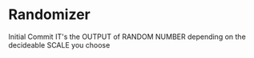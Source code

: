 # Randomizer
Initial Commit
IT's the OUTPUT of RANDOM NUMBER
depending on the decideable SCALE
you choose
